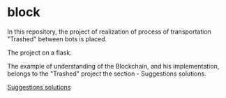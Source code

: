 # block 
<p>In this repository, the project of realization of process of transportation "Trashed" between bots is placed.</p>
<p>The project on a flask.</p>
<p>The example of understanding of the Blockchain, and his implementation, belongs to the "Trashed" project the section - Suggestions solutions.</p>
<p><a href="my-project/4.Suggestions%20solutions/Suggestions%20solutions.html">Suggestions solutions</a></p>
